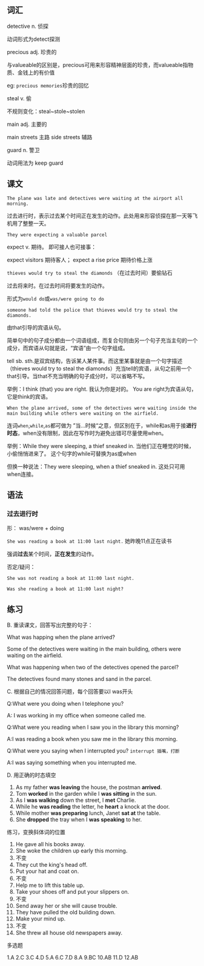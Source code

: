 ## 词汇

detective n. 侦探

动词形式为detect探测

precious adj. 珍贵的

与valueable的区别是，precious可用来形容精神层面的珍贵，而valueable指物质、金钱上的有价值

eg: `precious memories`珍贵的回忆

steal v. 偷

不规则变化：steal~stole~stolen

main adj. 主要的

main streets 主路 side streets 辅路

guard n. 警卫

动词用法为 keep guard

## 课文

`The plane was late and detectives were waiting at the airport all morning.`

过去进行时，表示过去某个时间正在发生的动作。此处用来形容侦探在那一天等飞机用了整整一天。

`They were expecting a valuable parcel`

expect v. 期待。 即可接人也可接事：

expect visitors 期待客人； expect a rise price 期待价格上涨

`thieves would try to steal the diamonds` （在过去时间）要偷钻石

过去将来时。在过去时间将要发生的动作。

形式为`would do`或`was/were going to do`

`someone had told the police that thieves would try to steal the diamonds.`

由that引导的宾语从句。

简单句中的句子成分都由一个词语组成，而复合句则由另一个句子充当主句的一个成分，而宾语从句就是说，“宾语”由一个句字组成。

tell sb. sth.是双宾结构，告诉某人某件事。而这里某事就是由一个句字描述（thieves would try to steal the diamonds）充当tell的宾语，从句之前用一个that引导。当that不充当明确的句子成分时，可以省略不写。

举例：I think (that) you are right. 我认为你是对的。 You are right为宾语从句，它是think的宾语。

`When the plane arrived, some of the detectives were waiting inside the main building while others were waiting on the airfield.`

连词`when`,`while`,`as`都可做为 ”当...时候“之意，但区别在于，while和as用于接**进行时态**，when没有限制，因此在写作时为避免出错可尽量使用when。

举例：While they were sleeping, a thief sneaked in. 当他们正在睡觉的时候，小偷悄悄进来了。
这个句字的while可替换为as或when

但换一种说法：They were sleeping, when a thief sneaked in. 这处只可用when连接。

## 语法


### 过去进行时  

形： was/were + doing

`She was reading a book at 11:00 last night.` 她昨晚11点正在读书

强调**过去**某个时间，**正在发生**的动作。

否定/疑问：

`She was not reading a book at 11:00 last night.`

`Was she reading a book at 11:00 last night?`

## 练习

B. 重读课文，回答写出完整的句子：

What was happing when the plane arrived? 

Some of the detectives were waiting in the main building, others were waiting on the airfield.

What was happening when two of the detectives opened the parcel?

The detectives found many stones and sand in the parcel.

C. 根据自己的情况回答问题，每个回答要以I was开头

Q:What were you doing when I telephone you?

A: I was working in my office when someone called me.

Q:What were you reading when I saw you in the library this morning?

A:I was reading a book when you saw me in the library this morning.

Q:What were you saying when I interrupted you? `interrupt 插嘴，打断`

A:I was saying something when you interrupted me.

D. 用正确的时态填空

1. As my father **was leaving** the house, the postman **arrived**.
2. Tom **worked** in the  garden while I **was sitting** in the sun.
3. As I **was walking** down the street, I **met** Charlie.
4. While he **was reading** the letter, he **heart** a knock at the door.
5. While mother **was preparing** lunch, Janet **sat at** the table.
6. She **dropped** the tray when I **was speaking** to her.

练习，变换斜体词的位置

1. He gave all his books away.
2. She woke the children up early this morning.
3. 不变
4. They cut the king's head off.
5. Put your hat and coat on.
6. 不变
7. Help me to lift this table up.
8. Take your shoes off and put your slippers on.
9. 不变
10. Send away her or she will cause trouble.
11. They have pulled the old building down.
12. Make your mind up.
13. 不变
14. She threw all house old newspapers away.

多选题

1.A 2.C 3.C 4.D 5.A 6.C 7.D 8.A 9.BC 10.AB 11.D 12.AB